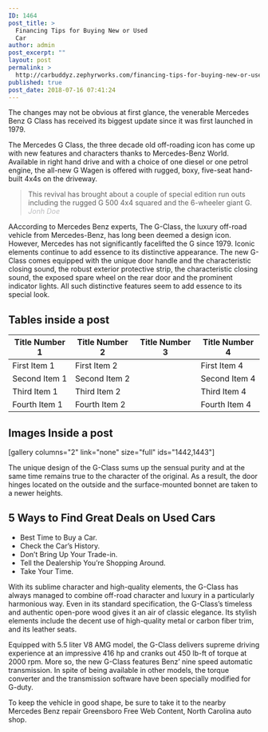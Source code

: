 ```yaml
---
ID: 1464
post_title: >
  Financing Tips for Buying New or Used
  Car
author: admin
post_excerpt: ""
layout: post
permalink: >
  http://carbuddyz.zephyrworks.com/financing-tips-for-buying-new-or-used-car/
published: true
post_date: 2018-07-16 07:41:24
---
```

The changes may not be obvious at first glance, the venerable Mercedes Benz G Class has received its biggest update since it was first launched in 1979.

The Mercedes G Class, the three decade old off-roading icon has come up with new features and characters thanks to Mercedes-Benz World. Available in right hand drive and with a choice of one diesel or one petrol engine, the all-new G Wagen is offered with rugged, boxy, five-seat hand-built 4x4s on the driveway.

<!--more-->
<blockquote>This revival has brought about a couple of special edition run outs including the rugged G 500 4x4 squared and the 6-wheeler giant G.
<span style="color: #bdbec0;"><cite>Jonh Doe</cite></span></blockquote>
<p class="first-letter">AAccording to Mercedes Benz experts, The G-Class, the luxury off-road vehicle from Mercedes-Benz, has long been deemed a design icon. However, Mercedes has not significantly facelifted the G since 1979. Iconic elements continue to add essence to its distinctive appearance. The new G-Class comes equipped with the unique door handle and the characteristic closing sound, the robust exterior protective strip, the characteristic closing sound, the exposed spare wheel on the rear door and the prominent indicator lights. All such distinctive features seem to add essence to its special look.</p>

<h2 class="underline-heading">Tables inside a post</h2>
<table>
<thead>
<tr>
<th>Title Number 1</th>
<th>Title Number 2</th>
<th>Title Number 3</th>
<th>Title Number 4</th>
</tr>
</thead>
<tbody>
<tr>
<td>First Item 1</td>
<td>First Item 2</td>
<td><img class="size-full wp-image-319 aligncenter" src="https://i.imgur.com/C8mMQhJ.png" alt="" width="16" height="14" /></td>
<td>First Item 4</td>
</tr>
<tr>
<td>Second Item 1</td>
<td>Second Item 2</td>
<td><img class="size-full wp-image-319 aligncenter" src="https://i.imgur.com/C8mMQhJ.png" alt="" width="16" height="14" /></td>
<td>Second Item 4</td>
</tr>
<tr>
<td>Third Item 1</td>
<td>Third Item 2</td>
<td><img class="size-full wp-image-320 aligncenter" src="https://i.imgur.com/TKunKZT.png" alt="" width="16" height="15" /></td>
<td>Third Item 4</td>
</tr>
<tr>
<td>Fourth Item 1</td>
<td>Fourth Item 2</td>
<td><img class="size-full wp-image-320 aligncenter" src="https://i.imgur.com/TKunKZT.png" alt="" width="16" height="15" /></td>
<td>Fourth Item 4</td>
</tr>
</tbody>
</table>
<h2></h2>
<h2 class="underline-heading">Images Inside a post</h2>
[gallery columns="2" link="none" size="full" ids="1442,1443"]

The unique design of the G-Class sums up the sensual purity and at the same time remains true to the character of the original. As a result, the door hinges located on the outside and the surface-mounted bonnet are taken to a newer heights.
<h2 class="underline-heading">5 Ways to Find Great Deals on Used Cars</h2>
<ul>
 	<li>Best Time to Buy a Car.</li>
 	<li>Check the Car’s History.</li>
 	<li>Don’t Bring Up Your Trade-in.</li>
 	<li>Tell the Dealership You’re Shopping Around.</li>
 	<li>Take Your Time.</li>
</ul>
With its sublime character and high-quality elements, the G-Class has always managed to combine off-road character and luxury in a particularly harmonious way. Even in its standard specification, the G-Class’s timeless and authentic open-pore wood gives it an air of classic elegance. Its stylish elements include the decent use of high-quality metal or carbon fiber trim, and its leather seats.

Equipped with 5.5 liter V8 AMG model, the G-Class delivers supreme driving experience at an impressive 416 hp and cranks out 450 lb-ft of torque at 2000 rpm. More so, the new G-Class features Benz’ nine speed automatic transmission. In spite of being available in other models, the torque converter and the transmission software have been specially modified for G-duty.

To keep the vehicle in good shape, be sure to take it to the nearby Mercedes Benz repair Greensboro Free Web Content, North Carolina auto shop.